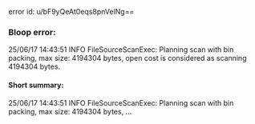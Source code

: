 error id: u/bF9yQeAt0eqs8pnVelNg==
### Bloop error:

25/06/17 14:43:51 INFO FileSourceScanExec: Planning scan with bin packing, max size: 4194304 bytes, open cost is considered as scanning 4194304 bytes.
#### Short summary: 

25/06/17 14:43:51 INFO FileSourceScanExec: Planning scan with bin packing, max size: 4194304 bytes, ...